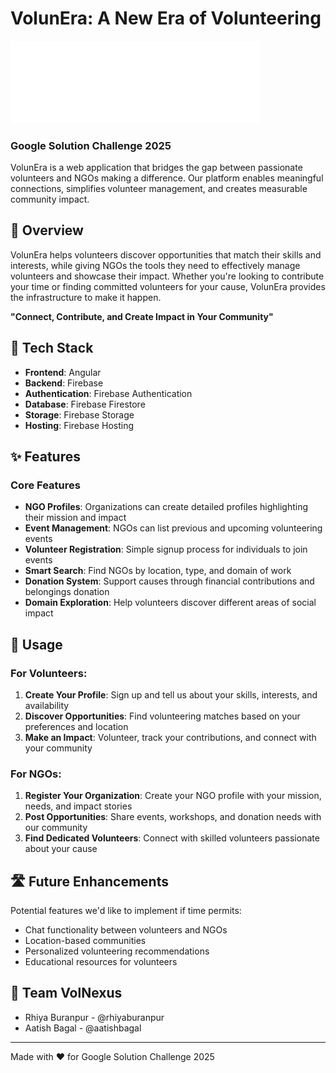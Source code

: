 # VolunEra: A New Era of Volunteering

<img src="./src/assets/images/volunera-text-logo-white.svg" width="400" alt="VolunEra Logo">

### Google Solution Challenge 2025

VolunEra is a web application that bridges the gap between passionate volunteers and NGOs making a difference. Our platform enables meaningful connections, simplifies volunteer management, and creates measurable community impact.

## 🌟 Overview

VolunEra helps volunteers discover opportunities that match their skills and interests, while giving NGOs the tools they need to effectively manage volunteers and showcase their impact. Whether you're looking to contribute your time or finding committed volunteers for your cause, VolunEra provides the infrastructure to make it happen.

**"Connect, Contribute, and Create Impact in Your Community"**

## 🔧 Tech Stack

- **Frontend**: Angular
- **Backend**: Firebase
- **Authentication**: Firebase Authentication
- **Database**: Firebase Firestore
- **Storage**: Firebase Storage
- **Hosting**: Firebase Hosting

## ✨ Features

### Core Features
- **NGO Profiles**: Organizations can create detailed profiles highlighting their mission and impact
- **Event Management**: NGOs can list previous and upcoming volunteering events
- **Volunteer Registration**: Simple signup process for individuals to join events
- **Smart Search**: Find NGOs by location, type, and domain of work
- **Donation System**: Support causes through financial contributions and belongings donation
- **Domain Exploration**: Help volunteers discover different areas of social impact

## 📱 Usage

### For Volunteers:
1. **Create Your Profile**: Sign up and tell us about your skills, interests, and availability
2. **Discover Opportunities**: Find volunteering matches based on your preferences and location
3. **Make an Impact**: Volunteer, track your contributions, and connect with your community

### For NGOs:
1. **Register Your Organization**: Create your NGO profile with your mission, needs, and impact stories
2. **Post Opportunities**: Share events, workshops, and donation needs with our community
3. **Find Dedicated Volunteers**: Connect with skilled volunteers passionate about your cause

## 🛣️ Future Enhancements

Potential features we'd like to implement if time permits:
- Chat functionality between volunteers and NGOs
- Location-based communities
- Personalized volunteering recommendations
- Educational resources for volunteers

## 👥 Team VolNexus

- Rhiya Buranpur - @rhiyaburanpur
- Aatish Bagal - @aatishbagal

---

Made with ❤️ for Google Solution Challenge 2025
